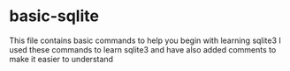 # basic-sqlite


This file contains basic commands to help you begin with learning sqlite3
I used these commands to learn sqlite3 and have also added comments to make it easier to understand
